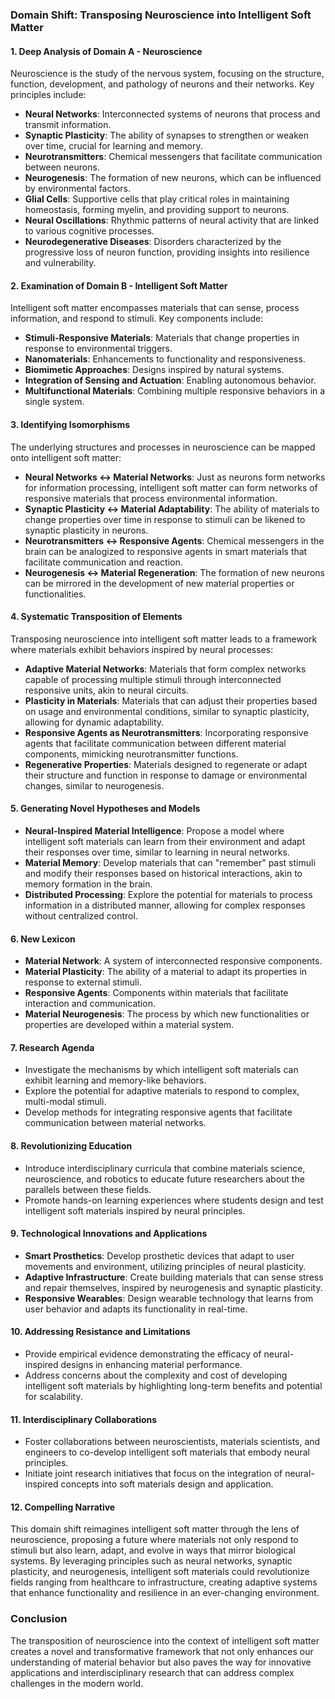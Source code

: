 ### Domain Shift: Transposing Neuroscience into Intelligent Soft Matter

#### 1. Deep Analysis of Domain A - Neuroscience
Neuroscience is the study of the nervous system, focusing on the structure, function, development, and pathology of neurons and their networks. Key principles include:

- **Neural Networks**: Interconnected systems of neurons that process and transmit information.
- **Synaptic Plasticity**: The ability of synapses to strengthen or weaken over time, crucial for learning and memory.
- **Neurotransmitters**: Chemical messengers that facilitate communication between neurons.
- **Neurogenesis**: The formation of new neurons, which can be influenced by environmental factors.
- **Glial Cells**: Supportive cells that play critical roles in maintaining homeostasis, forming myelin, and providing support to neurons.
- **Neural Oscillations**: Rhythmic patterns of neural activity that are linked to various cognitive processes.
- **Neurodegenerative Diseases**: Disorders characterized by the progressive loss of neuron function, providing insights into resilience and vulnerability.

#### 2. Examination of Domain B - Intelligent Soft Matter
Intelligent soft matter encompasses materials that can sense, process information, and respond to stimuli. Key components include:

- **Stimuli-Responsive Materials**: Materials that change properties in response to environmental triggers.
- **Nanomaterials**: Enhancements to functionality and responsiveness.
- **Biomimetic Approaches**: Designs inspired by natural systems.
- **Integration of Sensing and Actuation**: Enabling autonomous behavior.
- **Multifunctional Materials**: Combining multiple responsive behaviors in a single system.

#### 3. Identifying Isomorphisms
The underlying structures and processes in neuroscience can be mapped onto intelligent soft matter:

- **Neural Networks ↔ Material Networks**: Just as neurons form networks for information processing, intelligent soft matter can form networks of responsive materials that process environmental information.
- **Synaptic Plasticity ↔ Material Adaptability**: The ability of materials to change properties over time in response to stimuli can be likened to synaptic plasticity in neurons.
- **Neurotransmitters ↔ Responsive Agents**: Chemical messengers in the brain can be analogized to responsive agents in smart materials that facilitate communication and reaction.
- **Neurogenesis ↔ Material Regeneration**: The formation of new neurons can be mirrored in the development of new material properties or functionalities.

#### 4. Systematic Transposition of Elements
Transposing neuroscience into intelligent soft matter leads to a framework where materials exhibit behaviors inspired by neural processes:

- **Adaptive Material Networks**: Materials that form complex networks capable of processing multiple stimuli through interconnected responsive units, akin to neural circuits.
- **Plasticity in Materials**: Materials that can adjust their properties based on usage and environmental conditions, similar to synaptic plasticity, allowing for dynamic adaptability.
- **Responsive Agents as Neurotransmitters**: Incorporating responsive agents that facilitate communication between different material components, mimicking neurotransmitter functions.
- **Regenerative Properties**: Materials designed to regenerate or adapt their structure and function in response to damage or environmental changes, similar to neurogenesis.

#### 5. Generating Novel Hypotheses and Models
- **Neural-Inspired Material Intelligence**: Propose a model where intelligent soft materials can learn from their environment and adapt their responses over time, similar to learning in neural networks.
- **Material Memory**: Develop materials that can "remember" past stimuli and modify their responses based on historical interactions, akin to memory formation in the brain.
- **Distributed Processing**: Explore the potential for materials to process information in a distributed manner, allowing for complex responses without centralized control.

#### 6. New Lexicon
- **Material Network**: A system of interconnected responsive components.
- **Material Plasticity**: The ability of a material to adapt its properties in response to external stimuli.
- **Responsive Agents**: Components within materials that facilitate interaction and communication.
- **Material Neurogenesis**: The process by which new functionalities or properties are developed within a material system.

#### 7. Research Agenda
- Investigate the mechanisms by which intelligent soft materials can exhibit learning and memory-like behaviors.
- Explore the potential for adaptive materials to respond to complex, multi-modal stimuli.
- Develop methods for integrating responsive agents that facilitate communication between material networks.

#### 8. Revolutionizing Education
- Introduce interdisciplinary curricula that combine materials science, neuroscience, and robotics to educate future researchers about the parallels between these fields.
- Promote hands-on learning experiences where students design and test intelligent soft materials inspired by neural principles.

#### 9. Technological Innovations and Applications
- **Smart Prosthetics**: Develop prosthetic devices that adapt to user movements and environment, utilizing principles of neural plasticity.
- **Adaptive Infrastructure**: Create building materials that can sense stress and repair themselves, inspired by neurogenesis and synaptic plasticity.
- **Responsive Wearables**: Design wearable technology that learns from user behavior and adapts its functionality in real-time.

#### 10. Addressing Resistance and Limitations
- Provide empirical evidence demonstrating the efficacy of neural-inspired designs in enhancing material performance.
- Address concerns about the complexity and cost of developing intelligent soft materials by highlighting long-term benefits and potential for scalability.

#### 11. Interdisciplinary Collaborations
- Foster collaborations between neuroscientists, materials scientists, and engineers to co-develop intelligent soft materials that embody neural principles.
- Initiate joint research initiatives that focus on the integration of neural-inspired concepts into soft materials design and application.

#### 12. Compelling Narrative
This domain shift reimagines intelligent soft matter through the lens of neuroscience, proposing a future where materials not only respond to stimuli but also learn, adapt, and evolve in ways that mirror biological systems. By leveraging principles such as neural networks, synaptic plasticity, and neurogenesis, intelligent soft materials could revolutionize fields ranging from healthcare to infrastructure, creating adaptive systems that enhance functionality and resilience in an ever-changing environment.

### Conclusion
The transposition of neuroscience into the context of intelligent soft matter creates a novel and transformative framework that not only enhances our understanding of material behavior but also paves the way for innovative applications and interdisciplinary research that can address complex challenges in the modern world.
